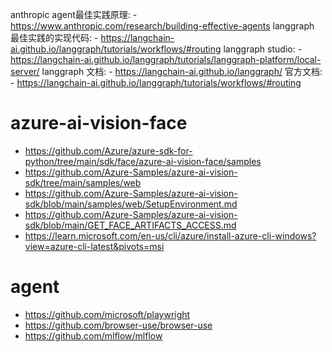 anthropic agent最佳实践原理: - https://www.anthropic.com/research/building-effective-agents
langgraph 最佳实践的实现代码: - https://langchain-ai.github.io/langgraph/tutorials/workflows/#routing
langgraph studio: - https://langchain-ai.github.io/langgraph/tutorials/langgraph-platform/local-server/
langgraph 文档: - https://langchain-ai.github.io/langgraph/
官方文档: - https://langchain-ai.github.io/langgraph/tutorials/workflows/#routing
















# azure-ai-vision-face
- https://github.com/Azure/azure-sdk-for-python/tree/main/sdk/face/azure-ai-vision-face/samples
- https://github.com/Azure-Samples/azure-ai-vision-sdk/tree/main/samples/web
- https://github.com/Azure-Samples/azure-ai-vision-sdk/blob/main/samples/web/SetupEnvironment.md
- https://github.com/Azure-Samples/azure-ai-vision-sdk/blob/main/GET_FACE_ARTIFACTS_ACCESS.md
- https://learn.microsoft.com/en-us/cli/azure/install-azure-cli-windows?view=azure-cli-latest&pivots=msi


# agent
- https://github.com/microsoft/playwright
- https://github.com/browser-use/browser-use
- https://github.com/mlflow/mlflow







